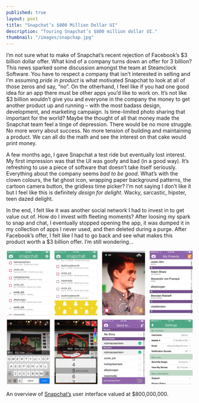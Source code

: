 ```yaml
---
published: true
layout: post
title: "Snapchat’s $800 Million Dollar UI"
description: "Touring Snapchat’s $800 million dollar UI."
thumbnail: "/images/snapchap.jpg"
---
```


I’m not sure what to make of Snapchat’s recent rejection of Facebook’s $3 billion dollar offer. What kind of a company turns down an offer for 3 billion? This news sparked some discussion amongst the team at Steamclock Software. You have to respect a company that isn’t interested in selling and I’m assuming _pride in product_ is what motivated Snapchat to look at all of those zeros and say, “no”. On the otherhand, I feel like if you had one good idea for an app there must be other apps you’d like to work on. It’s not like $3 billion wouldn’t give you and everyone in the company the money to get another product up and running – with the most badass design, development, and marketing campaign. Is time-limited photo sharing that important for the world? Maybe the thought of all that money made the Snapchat team feel a tinge of depression. There would be no more struggle. No more worry about success. No more tension of building and maintaining a product. We can all do the math and see the interest on that cake would print money.

A few months ago, I gave Snapchat a test ride but eventually lost interest. My first impression was that the UI was goofy and bad (in a good way). It’s refreshing to use a piece of software that doesn’t take itself seriously. Everything about the company seems _bad to be good_. What’s with the clown colours, the fat ghost icon, wrapping paper background patterns, the cartoon camera button, the gridless time picker? I’m not saying I don’t like it but I feel like this is definitely _design for delight_. Wacky, sarcastic, hipster, teen dazed delight.

In the end, I felt like it was another social network I had to invest in to get value out of. How do I invest with fleeting moments? After loosing my spark to snap and chat, I eventually stopped opening the app, it was dumped it in my collection of apps I never used, and then deleted during a purge. After Facebook’s offer, I felt like I had to go back and see what makes this product worth a $3 billion offer. I’m still wondering…

<img src="/images/snapchat.jpg" alt="An overview of Snapchat’s $800 UI" />
<p class="image-caption">An overview of <a href="http://www.snapchat.com" title="Snapchat website" target="_blank">Snapchat’s</a> user interface valued at $800,000,000.</p>